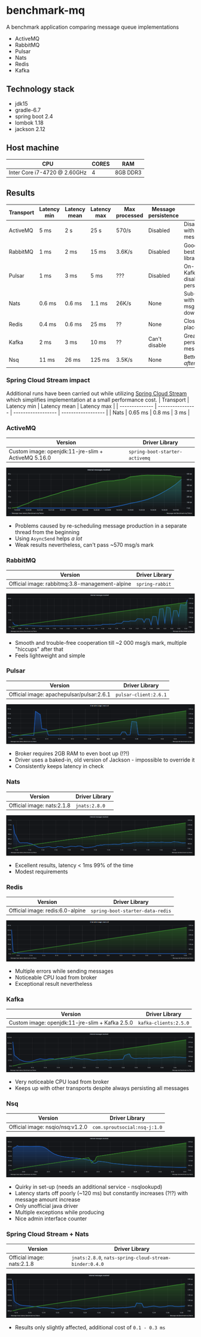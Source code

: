 # benchmark-mq
A benchmark application comparing message queue implementations
* ActiveMQ
* RabbitMQ
* Pulsar
* Nats
* Redis
* Kafka

## Technology stack
* jdk15
* gradle-6.7
* spring boot 2.4
* lombok 1.18
* jackson 2.12

## Host machine
| CPU                               | CORES   | RAM        |
| --------------------------------- | ------  | ---------- |
| Inter Core i7-4720 @ 2.60GHz      | 4       | 8GB DDR3   |

## Results
| Transport      | Latency min      | Latency mean       | Latency max        | Max processed | Message persistence | Notes  |
| -------------- | ---------------- | ------------------ | ------------------ | ------------- | ------------------- | ------ |
| ActiveMQ       | 5 ms             | 2 s                | 25 s               | 570/s         | Disabled            | Disappointing with more messages |
| RabbitMQ       | 1 ms             | 2 ms               | 15 ms              | 3.6K/s        | Disabled            | Good results with best libraries/examples |
| Pulsar         | 1 ms             | 3 ms               | 5 ms               | ???         | Disabled            | On-par with Kafka only after disabling persistence |
| Nats           | 0.6 ms           | 0.6 ms             | 1.1 ms             | 26K/s | None                | Sub-ms latency with ~15K msgs/s. Hands-down best results   |
| Redis          | 0.4 ms           | 0.6 ms             | 25 ms              | ?? | None                | Close second place                    |
| Kafka          | 2 ms             | 3 ms               | 10 ms              | ?? | Can't disable       | Great despite persisting all messages |
| Nsq            | 11 ms            | 26 ms              | 125 ms             | 3.5K/s        | None                | Better latencies *after* 3000 msg/s   |


### Spring Cloud Stream impact
Additional runs have been carried out while utilizing [Spring Cloud Stream](https://spring.io/projects/spring-cloud-stream) which simplifies implementation at a small performance cost.
| Transport      | Latency min      | Latency mean       | Latency max        |
| -------------- | ---------------- | ------------------ | ------------------ |
| Nats           | 0.65 ms          | 0.8 ms             | 3 ms               |

### ActiveMQ
| Version                                             | Driver Library                       |
| --------------------------------------------------- | -----------------------------------  |
| Custom image: openjdk:11-jre-slim + ActiveMQ 5.16.0 | `spring-boot-starter-activemq`       |


![ActiveMQ message performance chart](doc/img/active-mq.png "ActiveMQ message performance chart")

- Problems caused by re-scheduling message production in a separate thread from the beginning
- Using `AsyncSend` helps *a lot*
- Weak results nevertheless, can't pass ~570 msg/s mark

### RabbitMQ
| Version                                        | Driver Library        |
| ---------------------------------------------- | --------------------  |
| Official image: rabbitmq:3.8-management-alpine | `spring-rabbit`       |

![RabbitMQ message performance chart](doc/img/rabbit-mq.png "RabbitMQ message performance chart")

- Smooth and trouble-free cooperation till ~2 000 msg/s mark, multiple "hiccups" after that
- Feels lightweight and simple

### Pulsar
| Version                                   | Driver Library          |
| ----------------------------------------- | ----------------------  |
| Official image: apachepulsar/pulsar:2.6.1 | `pulsar-client:2.6.1`   |

![Pulsar message performance chart](doc/img/pulsar.png "Pulsar message performance chart")

- Broker requires 2GB RAM to even boot up (!?!)
- Driver uses a baked-in, old version of Jackson - impossible to override it
- Consistently keeps latency in check

### Nats
| Version                               | Driver Library      |
| ------------------------------------- | ------------------  |
| Official image: nats:2.1.8            | `jnats:2.8.0`       |

![Nats message performance chart](doc/img/nats.png "Nats message performance chart")

- Excellent results, latency < 1ms 99% of the time
- Modest requirements

### Redis
| Version                               | Driver Library                    |
| ------------------------------------- | --------------------------------  |
| Official image: redis:6.0-alpine      | `spring-boot-starter-data-redis`  |

![Redis message performance chart](doc/img/redis.png "Redis message performance chart")

- Multiple errors while sending messages
- Noticeable CPU load from broker
- Exceptional result nevertheless

### Kafka
| Version                                             | Driver Library                       |
| --------------------------------------------------- | -----------------------------------  |
| Custom image: openjdk:11-jre-slim + Kafka 2.5.0     | `kafka-clients:2.5.0`                |

![Kafka message performance chart](doc/img/kafka.png "Kafka message performance chart")

- Very noticeable CPU load from broker
- Keeps up with other transports despite always persisting all messages

### Nsq
| Version                              | Driver Library                     |
| ------------------------------------ | ---------------------------------  |
| Official image: nsqio/nsq:v1.2.0     | `com.sproutsocial:nsq-j:1.0`       |

![Nsq message performance chart](doc/img/nsq.png "Nsq message performance chart")

- Quirky in set-up (needs an additional service - nsqlookupd)
- Latency starts off poorly (~120 ms) but constantly increases (?!?) with message amount increase
- Only unofficial java driver
- Multiple exceptions while producing
- Nice admin interface counter

### Spring Cloud Stream + Nats
| Version                               | Driver Library                                           |
| ------------------------------------- | -------------------------------------------------------- |
| Official image: nats:2.1.8            | `jnats:2.8.0`, `nats-spring-cloud-stream-binder:0.4.0`   |

![Spring Cloud Stream + Nats message performance chart](doc/img/scs-nats.png "Spring Cloud Stream + Nats message performance chart")

- Results only slightly affected, additional cost of `0.1 - 0.3 ms`
